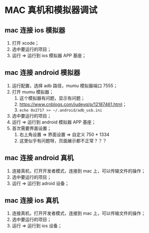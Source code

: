 # MAC 真机和模拟器调试

## mac 连接 ios 模拟器

1. 打开 xcode；
2. 选中要运行的项目；
3. 运行 => 运行到 ios 模拟器 APP 基座；

## mac 连接 android 模拟器

1. 运行配置，选择 adb 路径，mumu 模拟器端口 7555；
2. 打开 mumu 模拟器；
   1. 这个模拟器有问题，显示有问题；
   2. <https://www.cnblogs.com/judeyq/p/12187461.html>；
   3. `echo 0x2717 >> ~/.android/adb_usb.ini`
3. 选中要运行的项目；
4. 运行 => 运行到 android 模拟器 APP 基座；
5. 首次需要界面设置；
   1. 右上角设置 => 界面设置 => 自定义 750 \* 1334
   2. 这里似乎有问题呀，页面展示都不正常？？？

## mac 连接 android 真机

1. 连接真机，打开开发者模式，连接到 mac 上，可以传输文件的操作；
2. 选中要运行的项目；
3. 运行 => 运行到 adroid 设备；

## mac 连接 ios 真机

1. 连接真机，打开开发者模式，连接到 mac 上，可以传输文件的操作；
2. 选中要运行的项目；
3. 运行 => 运行到 ios 设备；
